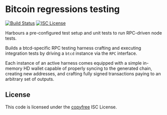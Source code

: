 Bitcoin regressions testing
=======
[![Build Status](http://img.shields.io/travis/jfixby/btcregtest.svg)](https://travis-ci.org/jfixby/btcregtest)
[![ISC License](http://img.shields.io/badge/license-ISC-blue.svg)](http://copyfree.org)

Harbours a pre-configured test setup and unit tests to run RPC-driven node tests.

Builds a btcd-specific RPC testing harness crafting and executing integration
tests by driving a `btcd` instance via the `RPC` interface.

Each instance of an active harness comes equipped with a simple in-memory
HD wallet capable of properly syncing to the generated chain, creating new
addresses, and crafting fully signed transactions paying to an arbitrary
set of outputs. 

 ## License
 This code is licensed under the [copyfree](http://copyfree.org) ISC License.